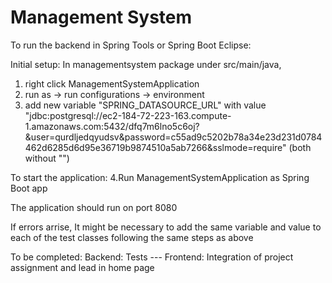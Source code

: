 # Management System

To run the backend in Spring Tools or Spring Boot Eclipse:

Initial setup:
  In managementsystem package under src/main/java,
  1. right click ManagementSystemApplication
  2. run as -> run configurations -> environment
  3. add new variable "SPRING_DATASOURCE_URL" with value "jdbc:postgresql://ec2-184-72-223-163.compute-1.amazonaws.com:5432/dfq7m6lno5c6oj?&user=qurdljedqyudsv&password=c55ad9c5202b78a34e23d231d0784462d6285d6d95e36719b9874510a5ab7266&sslmode=require" (both without "")
  
To start the application:
  4.Run ManagementSystemApplication as Spring Boot app

The application should run on port 8080

If errors arrise,
It might be necessary to add the same variable and value to each of the test classes following the same steps as above 


To be completed:
  Backend: Tests ---
  Frontend: Integration of project assignment and lead in home page

